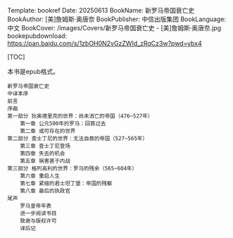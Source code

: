 Template: bookref
Date: 20250613
BookName: 新罗马帝国衰亡史
BookAuthor: [美]詹姆斯·奥唐奈
BookPublisher: 中信出版集团
BookLanguage: 中文
BookCover: /images/Covers/新罗马帝国衰亡史 - [美]詹姆斯·奥唐奈.jpg
bookepubdownload: https://pan.baidu.com/s/1zbOH0N2vGzZWId_zRqCz3w?pwd=ybx4


[TOC]

本书是epub格式。

```
新罗马帝国衰亡史
中译本序
前言
序曲
第一部分 狄奥德里克的世界：尚未消亡的帝国（476~527年）
    第一章 公元500年的罗马：回首过去
    第二章 或可存在的世界
第二部分 查士丁尼的世界：无法自救的帝国（527~565年）
    第三章 查士丁尼登场
    第四章 失去的机会
    第五章 祸害甚于内战
第三部分 格列高利的世界：罗马的残余（565~604年）
    第六章 重启人生
    第七章 紧缩的君士坦丁堡：帝国的残躯
    第八章 最后的执政官
尾声
    罗马皇帝年表
    进一步阅读书目
    致谢与版权许可
    译后记
```